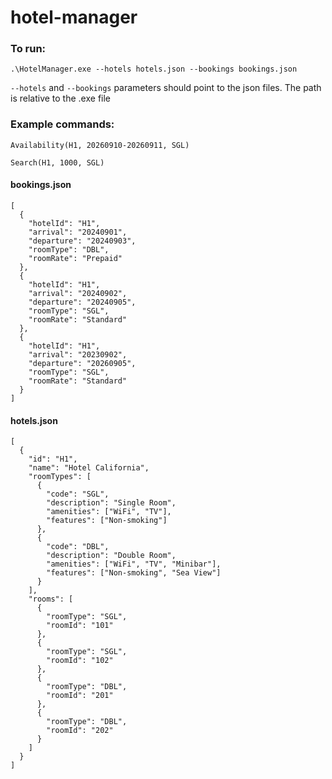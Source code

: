 # hotel-manager
### To run:
`.\HotelManager.exe --hotels hotels.json --bookings bookings.json`

`--hotels` and `--bookings` parameters should point to the json files. The path is relative to the .exe file


### Example commands:

`Availability(H1, 20260910-20260911, SGL)`

`Search(H1, 1000, SGL)`

#### bookings.json
```
[
  {
    "hotelId": "H1",
    "arrival": "20240901",
    "departure": "20240903",
    "roomType": "DBL",
    "roomRate": "Prepaid"
  },
  {
    "hotelId": "H1",
    "arrival": "20240902",
    "departure": "20240905",
    "roomType": "SGL",
    "roomRate": "Standard"
  },
  {
    "hotelId": "H1",
    "arrival": "20230902",
    "departure": "20260905",
    "roomType": "SGL",
    "roomRate": "Standard"
  }
]
```

#### hotels.json
```
[
  {
    "id": "H1",
    "name": "Hotel California",
    "roomTypes": [
      {
        "code": "SGL",
        "description": "Single Room",
        "amenities": ["WiFi", "TV"],
        "features": ["Non-smoking"]
      },
      {
        "code": "DBL",
        "description": "Double Room",
        "amenities": ["WiFi", "TV", "Minibar"],
        "features": ["Non-smoking", "Sea View"]
      }
    ],
    "rooms": [
      {
        "roomType": "SGL",
        "roomId": "101"
      },
      {
        "roomType": "SGL",
        "roomId": "102"
      },
      {
        "roomType": "DBL",
        "roomId": "201"
      },
      {
        "roomType": "DBL",
        "roomId": "202"
      }
    ]
  }
]

```
